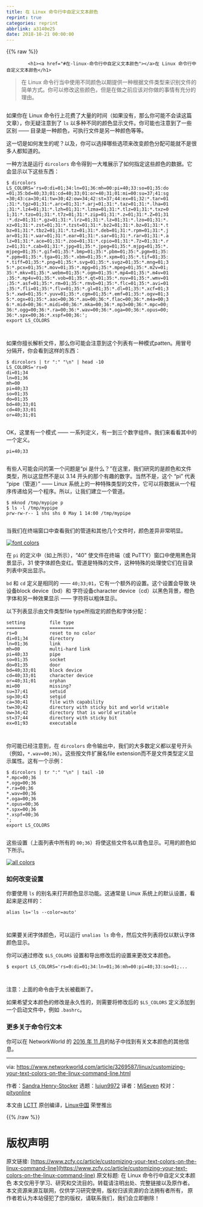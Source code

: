 ```yaml
---
title: 在 Linux 命令行中自定义文本颜色
reprint: true
categories: reprint
abbrlink: a3140e25
date: 2018-10-21 00:00:00
---
```


{{% raw %}}

            <h1><a href="#在-linux-命令行中自定义文本颜色"></a>在 Linux 命令行中自定义文本颜色</h1>
<blockquote>
<p>在 Linux 命令行当中使用不同颜色以期提供一种根据文件类型来识别文件的简单方式。你可以修改这些颜色，但是在做之前应该对你做的事情有充分的理由。</p>
</blockquote>
<p><a href="https://camo.githubusercontent.com/2908469e429d257f10077bd38351187ca3ec11f2/68747470733a2f2f696d616765732e6964676573672e6e65742f696d616765732f61727469636c652f323031382f30352f6e756d626572732d3130303735363435372d6c617267652e6a7067"><img src="https://p0.ssl.qhimg.com/t015cc813d36f22a214.jpg" alt=""></a></p>
<p>如果你在 Linux 命令行上花费了大量的时间（如果没有，那么你可能不会读这篇文章），你无疑注意到了 <code>ls</code> 以多种不同的颜色显示文件。你可能也注意到了一些区别 —— 目录是一种颜色，可执行文件是另一种颜色等等。</p>
<p>这一切是如何发生的呢？以及，你可以选择哪些选项来改变颜色分配可能就不是很多人都知道的。</p>
<p>一种方法是运行 <code>dircolors</code> 命令得到一大堆展示了如何指定这些颜色的数据。它会显示以下这些东西：</p>
<pre><code class="hljs jboss-cli">$ dircolors
LS_COLORS='rs=0<span class="hljs-function">:di</span>=01;34<span class="hljs-function">:ln</span>=01;36<span class="hljs-function">:mh</span>=00<span class="hljs-function">:pi</span>=40;33<span class="hljs-function">:so</span>=01;35<span class="hljs-function">:do</span>
=01;35<span class="hljs-function">:bd</span>=40;33;01<span class="hljs-function">:cd</span>=40;33;01<span class="hljs-function">:or</span>=40;31;01<span class="hljs-function">:mi</span>=00<span class="hljs-function">:su</span>=37;41<span class="hljs-function">:sg</span>
=30;43<span class="hljs-function">:ca</span>=30;41<span class="hljs-function">:tw</span>=30;42<span class="hljs-function">:ow</span>=34;42<span class="hljs-function">:st</span>=37;44<span class="hljs-function">:ex</span>=01;32:*<span class="hljs-string">.tar=01</span>
;31:*<span class="hljs-string">.tgz=01</span>;31:*<span class="hljs-string">.arc=01</span>;31:*<span class="hljs-string">.arj=01</span>;31:*<span class="hljs-string">.taz=01</span>;31:*<span class="hljs-string">.lha=01</span>
;31:*<span class="hljs-string">.lz4=01</span>;31:*<span class="hljs-string">.lzh=01</span>;31:*<span class="hljs-string">.lzma=01</span>;31:*<span class="hljs-string">.tlz=01</span>;31:*<span class="hljs-string">.txz=0</span>
1;31:*<span class="hljs-string">.tzo=01</span>;31:*<span class="hljs-string">.t7z=01</span>;31:*<span class="hljs-string">.zip=01</span>;31:*<span class="hljs-string">.z=01</span>;31:*<span class="hljs-string">.Z=01</span>;31
:*<span class="hljs-string">.dz=01</span>;31:*<span class="hljs-string">.gz=01</span>;31:*<span class="hljs-string">.lrz=01</span>;31:*<span class="hljs-string">.lz=01</span>;31:*<span class="hljs-string">.lzo=01</span>;31:*.
xz=01;31:*<span class="hljs-string">.zst=01</span>;31:*<span class="hljs-string">.tzst=01</span>;31:*<span class="hljs-string">.bz2=01</span>;31:*<span class="hljs-string">.bz=01</span>;31:*<span class="hljs-string">.t</span>
bz=01;31:*<span class="hljs-string">.tbz2=01</span>;31:*<span class="hljs-string">.tz=01</span>;31:*<span class="hljs-string">.deb=01</span>;31:*<span class="hljs-string">.rpm=01</span>;31:*<span class="hljs-string">.j</span>
ar=01;31:*<span class="hljs-string">.war=01</span>;31:*<span class="hljs-string">.ear=01</span>;31:*<span class="hljs-string">.sar=01</span>;31:*<span class="hljs-string">.rar=01</span>;31:*<span class="hljs-string">.a</span>
lz=01;31:*<span class="hljs-string">.ace=01</span>;31:*<span class="hljs-string">.zoo=01</span>;31:*<span class="hljs-string">.cpio=01</span>;31:*<span class="hljs-string">.7z=01</span>;31:*<span class="hljs-string">.r</span>
z=01;31:*<span class="hljs-string">.cab=01</span>;31:*<span class="hljs-string">.jpg=01</span>;35:*<span class="hljs-string">.jpeg=01</span>;35:*<span class="hljs-string">.mjpg=01</span>;35:*.
mjpeg=01;35:*<span class="hljs-string">.gif=01</span>;35:*<span class="hljs-string">.bmp=01</span>;35:*<span class="hljs-string">.pbm=01</span>;35:*<span class="hljs-string">.pgm=01</span>;35:
*<span class="hljs-string">.ppm=01</span>;35:*<span class="hljs-string">.tga=01</span>;35:*<span class="hljs-string">.xbm=01</span>;35:*<span class="hljs-string">.xpm=01</span>;35:*<span class="hljs-string">.tif=01</span>;35:
*<span class="hljs-string">.tiff=01</span>;35:*<span class="hljs-string">.png=01</span>;35:*<span class="hljs-string">.svg=01</span>;35:*<span class="hljs-string">.svgz=01</span>;35:*<span class="hljs-string">.mng=01</span>;3
5:*<span class="hljs-string">.pcx=01</span>;35:*<span class="hljs-string">.mov=01</span>;35:*<span class="hljs-string">.mpg=01</span>;35:*<span class="hljs-string">.mpeg=01</span>;35:*<span class="hljs-string">.m2v=01</span>;
35:*<span class="hljs-string">.mkv=01</span>;35:*<span class="hljs-string">.webm=01</span>;35:*<span class="hljs-string">.ogm=01</span>;35:*<span class="hljs-string">.mp4=01</span>;35:*<span class="hljs-string">.m4v=01</span>
;35:*<span class="hljs-string">.mp4v=01</span>;35:*<span class="hljs-string">.vob=01</span>;35:*<span class="hljs-string">.qt=01</span>;35:*<span class="hljs-string">.nuv=01</span>;35:*<span class="hljs-string">.wmv=01</span>
;35:*<span class="hljs-string">.asf=01</span>;35:*<span class="hljs-string">.rm=01</span>;35:*<span class="hljs-string">.rmvb=01</span>;35:*<span class="hljs-string">.flc=01</span>;35:*<span class="hljs-string">.avi=01</span>
;35:*<span class="hljs-string">.fli=01</span>;35:*<span class="hljs-string">.flv=01</span>;35:*<span class="hljs-string">.gl=01</span>;35:*<span class="hljs-string">.dl=01</span>;35:*<span class="hljs-string">.xcf=01</span>;3
5:*<span class="hljs-string">.xwd=01</span>;35:*<span class="hljs-string">.yuv=01</span>;35:*<span class="hljs-string">.cgm=01</span>;35:*<span class="hljs-string">.emf=01</span>;35:*<span class="hljs-string">.ogv=01</span>;3
5:*<span class="hljs-string">.ogx=01</span>;35:*<span class="hljs-string">.aac=00</span>;36:*<span class="hljs-string">.au=00</span>;36:*<span class="hljs-string">.flac=00</span>;36:*<span class="hljs-string">.m4a=00</span>;3
6:*<span class="hljs-string">.mid=00</span>;36:*<span class="hljs-string">.midi=00</span>;36:*<span class="hljs-string">.mka=00</span>;36:*<span class="hljs-string">.mp3=00</span>;36:*<span class="hljs-string">.mpc=00</span>;
36:*<span class="hljs-string">.ogg=00</span>;36:*<span class="hljs-string">.ra=00</span>;36:*<span class="hljs-string">.wav=00</span>;36:*<span class="hljs-string">.oga=00</span>;36:*<span class="hljs-string">.opus=00</span>;
36:*<span class="hljs-string">.spx=00</span>;36:*<span class="hljs-string">.xspf=00</span>;36:';
export LS_COLORS

</code></pre><p>如果你擅长解析文件，那么你可能会注意到这个列表有一种模式patten。用冒号分隔开，你会看到这样的东西：</p>
<pre><code class="hljs lsl">$ dircolors | tr <span class="hljs-string">":"</span> <span class="hljs-string">"<span class="hljs-subst">\n</span>"</span> | head <span class="hljs-number">-10</span>
LS_COLORS='rs=<span class="hljs-number">0</span>
di=<span class="hljs-number">01</span>;<span class="hljs-number">34</span>
ln=<span class="hljs-number">01</span>;<span class="hljs-number">36</span>
mh=<span class="hljs-number">00</span>
pi=<span class="hljs-number">40</span>;<span class="hljs-number">33</span>
so=<span class="hljs-number">01</span>;<span class="hljs-number">35</span>
do=<span class="hljs-number">01</span>;<span class="hljs-number">35</span>
bd=<span class="hljs-number">40</span>;<span class="hljs-number">33</span>;<span class="hljs-number">01</span>
cd=<span class="hljs-number">40</span>;<span class="hljs-number">33</span>;<span class="hljs-number">01</span>
or=<span class="hljs-number">40</span>;<span class="hljs-number">31</span>;<span class="hljs-number">01</span>

</code></pre><p>OK，这里有一个模式 —— 一系列定义，有一到三个数字组件。我们来看看其中的一个定义。</p>
<pre><code class="hljs abnf"><span class="hljs-attribute">pi</span>=<span class="hljs-number">40</span><span class="hljs-comment">;33</span>

</code></pre><p>有些人可能会问的第一个问题是“pi 是什么？”在这里，我们研究的是颜色和文件类型，所以这显然不是以 3.14 开头的那个有趣的数字。当然不是，这个 “pi” 代表 “pipe（管道）” —— Linux 系统上的一种特殊类型的文件，它可以将数据从一个程序传递给另一个程序。所以，让我们建立一个管道。</p>
<pre><code class="hljs jboss-cli">$ mknod <span class="hljs-string">/tmp/mypipe</span> p
$ <span class="hljs-keyword">ls</span> -l <span class="hljs-string">/tmp/mypipe</span>
prw-rw-r-- 1 shs shs 0 May 1 14<span class="hljs-function">:00</span> <span class="hljs-string">/tmp/mypipe</span>

</code></pre><p>当我们在终端窗口中查看我们的管道和其他几个文件时，颜色差异非常明显。</p>
<p><a href="https://camo.githubusercontent.com/07a55162849a81f8a1d8788d9f711eaab04dc76b/68747470733a2f2f696d616765732e6964676573672e6e65742f696d616765732f61727469636c652f323031382f30352f666f6e742d636f6c6f72732d3130303735363438332d6c617267652e6a7067"><img src="https://p0.ssl.qhimg.com/t016c9ca9c9ab71cf39.jpg" alt="font colors"></a></p>
<p>在 <code>pi</code> 的定义中（如上所示），“40” 使文件在终端（或 PuTTY）窗口中使用黑色背景显示，31 使字体颜色变红。管道是特殊的文件，这种特殊的处理使它们在目录列表中突出显示。</p>
<p><code>bd</code> 和 <code>cd</code> 定义是相同的 —— <code>40;33;01</code>，它有一个额外的设置。这个设置会导致 块设备block device（bd）和 字符设备character device（cd）以黑色背景，橙色字体和另一种效果显示 —— 字符将以粗体显示。</p>
<p>以下列表显示由文件类型file type所指定的颜色和字体分配：</p>
<pre><code class="hljs routeros">setting         file<span class="hljs-built_in"> type
</span>=======         =========
<span class="hljs-attribute">rs</span>=0            reset <span class="hljs-keyword">to</span> <span class="hljs-literal">no</span> color
<span class="hljs-attribute">di</span>=01;34        directory
<span class="hljs-attribute">ln</span>=01;36        link
<span class="hljs-attribute">mh</span>=00           multi-hard link
<span class="hljs-attribute">pi</span>=40;33        pipe
<span class="hljs-attribute">so</span>=01;35        socket
<span class="hljs-attribute">do</span>=01;35        door
<span class="hljs-attribute">bd</span>=40;33;01     block device
<span class="hljs-attribute">cd</span>=40;33;01     character device
<span class="hljs-attribute">or</span>=40;31;01     orphan
<span class="hljs-attribute">mi</span>=00           missing?
<span class="hljs-attribute">su</span>=37;41        setuid
<span class="hljs-attribute">sg</span>=30;43        setgid
<span class="hljs-attribute">ca</span>=30;41        file with capability
<span class="hljs-attribute">tw</span>=30;42        directory with sticky bit <span class="hljs-keyword">and</span> world writable
<span class="hljs-attribute">ow</span>=34;42        directory that is world writable
<span class="hljs-attribute">st</span>=37;44        directory with sticky bit
<span class="hljs-attribute">ex</span>=01;93        executable

</code></pre><p>你可能已经注意到，在 <code>dircolors</code> 命令输出中，我们的大多数定义都以星号开头（例如，<code>*.wav=00;36</code>）。这些按文件扩展名file extension而不是文件类型定义显示属性。这有一个示例：</p>
<pre><code class="hljs lsl">$ dircolors | tr <span class="hljs-string">":"</span> <span class="hljs-string">"<span class="hljs-subst">\n</span>"</span> | tail <span class="hljs-number">-10</span>
*.mpc=<span class="hljs-number">00</span>;<span class="hljs-number">36</span>
*.ogg=<span class="hljs-number">00</span>;<span class="hljs-number">36</span>
*.ra=<span class="hljs-number">00</span>;<span class="hljs-number">36</span>
*.wav=<span class="hljs-number">00</span>;<span class="hljs-number">36</span>
*.oga=<span class="hljs-number">00</span>;<span class="hljs-number">36</span>
*.opus=<span class="hljs-number">00</span>;<span class="hljs-number">36</span>
*.spx=<span class="hljs-number">00</span>;<span class="hljs-number">36</span>
*.xspf=<span class="hljs-number">00</span>;<span class="hljs-number">36</span>
';
export LS_COLORS

</code></pre><p>这些设置（上面列表中所有的 <code>00;36</code>）将使这些文件名以青色显示。可用的颜色如下所示。</p>
<p><a href="https://camo.githubusercontent.com/731978a8249e8ac385684e1bfddfd1e30af0428e/68747470733a2f2f696d616765732e74656368686976652e636f6d2f696d616765732f61727469636c652f323031362f31312f616c6c2d636f6c6f72732d3130303639313939302d6c617267652e6a7067"><img src="https://p0.ssl.qhimg.com/t01a7dbf95e6fe7ef54.jpg" alt="all colors"></a></p>
<h3><a href="#如何改变设置"></a>如何改变设置</h3>
<p>你要使用 <code>ls</code> 的别名来打开颜色显示功能。这通常是 Linux 系统上的默认设置，看起来是这样的：</p>
<pre><code class="hljs jboss-cli"><span class="hljs-keyword">alias</span> <span class="hljs-keyword">ls</span>='<span class="hljs-keyword">ls</span> <span class="hljs-params">--color=auto</span>'

</code></pre><p>如果要关闭字体颜色，可以运行 <code>unalias ls</code> 命令，然后文件列表将仅以默认字体颜色显示。</p>
<p>你可以通过修改 <code>$LS_COLORS</code> 设置和导出修改后的设置来更改文本颜色。</p>
<pre><code class="hljs routeros">$ <span class="hljs-builtin-name">export</span> <span class="hljs-attribute">LS_COLORS</span>=<span class="hljs-string">'rs=0:di=01;34:ln=01;36:mh=00:pi=40;33:so=01;...

</span></code></pre><p>注意：上面的命令由于太长被截断了。</p>
<p>如果希望文本颜色的修改是永久性的，则需要将修改后的 <code>$LS_COLORS</code> 定义添加到一个启动文件中，例如 <code>.bashrc</code>。</p>
<h3><a href="#更多关于命令行文本"></a>更多关于命令行文本</h3>
<p>你可以在 NetworkWorld 的 <a href="https://www.networkworld.com/article/3138909/linux/coloring-your-world-with-ls-colors.html">2016 年 11 月</a>的帖子中找到有关文本颜色的其他信息。</p>
<hr>
<p>via: <a href="https://www.networkworld.com/article/3269587/linux/customizing-your-text-colors-on-the-linux-command-line.html">https://www.networkworld.com/article/3269587/linux/customizing-your-text-colors-on-the-linux-command-line.html</a></p>
<p>作者：<a href="https://www.networkworld.com/author/Sandra-Henry_Stocker/">Sandra Henry-Stocker</a> 选题：<a href="https://github.com/lujun9972">lujun9972</a> 译者：<a href="https://github.com/MjSeven">MjSeven</a> 校对：<a href="https://github.com/pityonline">pityonline</a></p>
<p>本文由 <a href="https://github.com/LCTT/TranslateProject">LCTT</a> 原创编译，<a href="https://linux.cn/">Linux中国</a> 荣誉推出</p>

          
{{% /raw %}}

# 版权声明
原文链接: [https://www.zcfy.cc/article/customizing-your-text-colors-on-the-linux-command-line](https://www.zcfy.cc/article/customizing-your-text-colors-on-the-linux-command-line)
原文标题: 在 Linux 命令行中自定义文本颜色
本文仅用于学习、研究和交流目的。转载请注明出处、完整链接以及原作者。
本文资源来源互联网，仅供学习研究使用，版权归该资源的合法拥有者所有，
原作者若认为本站侵犯了您的版权，请联系我们，我们会立即删除！
